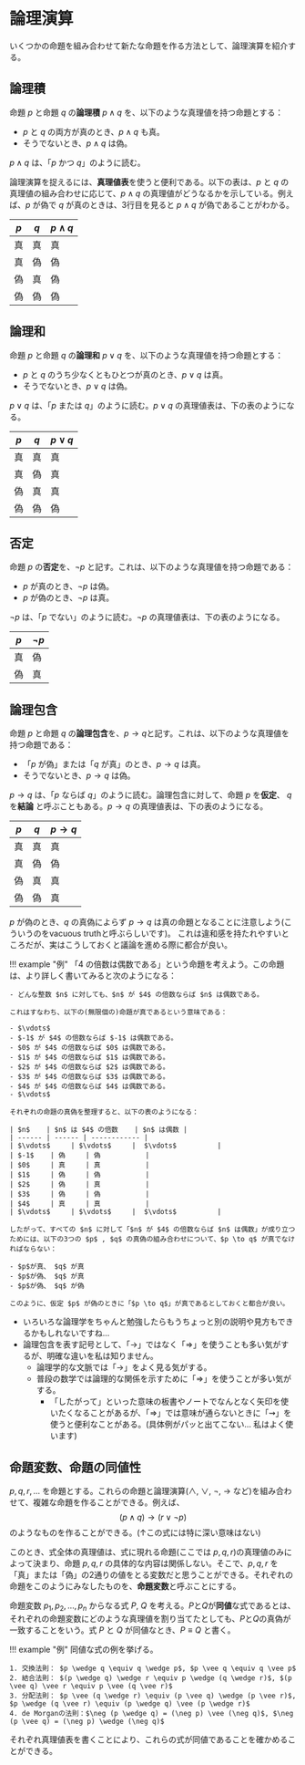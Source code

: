 # 論理演算

いくつかの命題を組み合わせて新たな命題を作る方法として、論理演算を紹介する。

## 論理積

命題 $p$ と命題 $q$ の**論理積** $p \wedge q$ を、以下のような真理値を持つ命題とする：

- $p$ と $q$ の両方が真のとき、$p \wedge q$ も真。
- そうでないとき、$p \wedge q$ は偽。

$p \wedge q$ は、「$p$ かつ $q$」のように読む。

論理演算を捉えるには、**真理値表**を使うと便利である。以下の表は、$p$ と $q$ の真理値の組み合わせに応じて、$p \wedge q$ の真理値がどうなるかを示している。例えば、$p$ が偽で $q$ が真のときは、3行目を見ると $p \wedge q$ が偽であることがわかる。

| $p$    | $q$    | $p \wedge q$ |
| ------ | ------ | ------------ |
| 真     | 真     | 真           |
| 真     | 偽     | 偽           |
| 偽     | 真     | 偽           |
| 偽     | 偽     | 偽           |

## 論理和

命題 $p$ と命題 $q$ の**論理和** $p \vee q$ を、以下のような真理値を持つ命題とする：

- $p$ と $q$ のうち少なくともひとつが真のとき、$p \vee q$ は真。
- そうでないとき、$p \vee q$ は偽。

$p \vee q$ は、「$p$ または $q$」のように読む。$p \vee q$ の真理値表は、下の表のようになる。

| $p$    | $q$    | $p \vee q$ |
| ------ | ------ | ------------ |
| 真     | 真     | 真           |
| 真     | 偽     | 真           |
| 偽     | 真     | 真           |
| 偽     | 偽     | 偽           |

## 否定

命題 $p$ の**否定**を、$\neg p$ と記す。これは、以下のような真理値を持つ命題である：

- $p$ が真のとき、$\neg p$ は偽。
- $p$ が偽のとき、$\neg p$ は真。

$\neg p$ は、「$p$ でない」のように読む。$\neg p$ の真理値表は、下の表のようになる。

| $p$    | $\neg p$     |
| ------ | ------------ |
| 真     | 偽           |
| 偽     | 真           |

## 論理包含

命題 $p$ と命題 $q$ の**論理包含**を、$p \to q$と記す。これは、以下のような真理値を持つ命題である：

- 「$p$ が偽」または「$q$ が真」のとき、$p \to q$ は真。
- そうでないとき、$p \to q$ は偽。

$p \to q$ は、「$p$ ならば $q$」のように読む。論理包含に対して、命題 $p$ を**仮定**、 $q$ を**結論** と呼ぶこともある。$p \to q$ の真理値表は、下の表のようになる。

| $p$    | $q$    | $p \to q$ |
| ------ | ------ | ------------ |
| 真     | 真     | 真           |
| 真     | 偽     | 偽           |
| 偽     | 真     | 真           |
| 偽     | 偽     | 真           |

$p$ が偽のとき、$q$ の真偽によらず $p \to q$ は真の命題となることに注意しよう(こういうのをvacuous truthと呼ぶらしいです)。
これは違和感を持たれやすいところだが、実はこうしておくと議論を進める際に都合が良い。

!!! example "例"
    「$4$ の倍数は偶数である」という命題を考えよう。この命題は、より詳しく書いてみると次のようになる：

    - どんな整数 $n$ に対しても、$n$ が $4$ の倍数ならば $n$ は偶数である。

    これはすなわち、以下の(無限個の)命題が真であるという意味である：

    - $\vdots$
    - $-1$ が $4$ の倍数ならば $-1$ は偶数である。
    - $0$ が $4$ の倍数ならば $0$ は偶数である。
    - $1$ が $4$ の倍数ならば $1$ は偶数である。
    - $2$ が $4$ の倍数ならば $2$ は偶数である。
    - $3$ が $4$ の倍数ならば $3$ は偶数である。
    - $4$ が $4$ の倍数ならば $4$ は偶数である。
    - $\vdots$ 

    それぞれの命題の真偽を整理すると、以下の表のようになる：

    | $n$    | $n$ は $4$ の倍数    | $n$ は偶数 |
    | ------ | ------ | ------------ |
    | $\vdots$     | $\vdots$     |  $\vdots$          |
    | $-1$    | 偽     | 偽           |
    | $0$     | 真     | 真           |
    | $1$     | 偽     | 偽           |
    | $2$     | 偽     | 真           |
    | $3$     | 偽     | 偽           |
    | $4$     | 真     | 真           |
    | $\vdots$     | $\vdots$     |  $\vdots$          |

    したがって、すべての $n$ に対して「$n$ が $4$ の倍数ならば $n$ は偶数」が成り立つためには、以下の3つの $p$ , $q$ の真偽の組み合わせについて、$p \to q$ が真でなければならない：
 
    - $p$が真、 $q$ が真
    - $p$が偽、 $q$ が真
    - $p$が偽、 $q$ が偽

    このように、仮定 $p$ が偽のときに「$p \to q$」が真であるとしておくと都合が良い。

- いろいろな論理学をちゃんと勉強したらもうちょっと別の説明や見方もできるかもしれないですね…
- 論理包含を表す記号として、「$\to$」ではなく「$\Rightarrow$」を使うことも多い気がするが、明確な違いを私は知りません。
    - 論理学的な文脈では「$\to$」をよく見る気がする。
    - 普段の数学では論理的な関係を示すために「$\Rightarrow$」を使うことが多い気がする。
        - 「したがって」といった意味の板書やノートでなんとなく矢印を使いたくなることがあるが、「$\Rightarrow$」では意味が通らないときに「$\rightsquigarrow$」を使うと便利なことがある。(具体例がパッと出てこない… 私はよく使います)

## 命題変数、命題の同値性

$p, q, r, \ldots$ を命題とする。これらの命題と論理演算($\wedge$, $\vee$, $\neg$, $\to$ など)を組み合わせて、複雑な命題を作ることができる。例えば、
$$(p \wedge q) \to  (r \vee \neg p) $$
のようなものを作ることができる。(↑この式には特に深い意味はない)

このとき、式全体の真理値は、式に現れる命題(ここでは $p, q, r$)の真理値のみによって決まり、命題 $p, q, r$ の具体的な内容は関係しない。そこで、$p, q, r$ を「真」または「偽」の2通りの値をとる変数だと思うことができる。それぞれの命題をこのようにみなしたものを、**命題変数**と呼ぶことにする。

命題変数 $p_1,p_2, \ldots, p_n$ からなる式 $P$, $Q$ を考える。$P$と$Q$が**同値**な式であるとは、それぞれの命題変数にどのような真理値を割り当てたとしても、$P$と$Q$の真偽が一致することをいう。式 $P$ と $Q$ が同値なとき、$P \equiv Q$ と書く。

!!! example "例"
    同値な式の例を挙げる。

    1. 交換法則： $p \wedge q \equiv q \wedge p$, $p \vee q \equiv q \vee p$
    2. 結合法則： $(p \wedge q) \wedge r \equiv p \wedge (q \wedge r)$, $(p \vee q) \vee r \equiv p \vee (q \vee r)$
    3. 分配法則： $p \vee (q \wedge r) \equiv (p \vee q) \wedge (p \vee r)$, $p \wedge (q \vee r) \equiv (p \wedge q) \vee (p \wedge r)$
    4. de Morganの法則：$\neg (p \wedge q) = (\neg p) \vee (\neg q)$, $\neg (p \vee q) = (\neg p) \wedge (\neg q)$

それぞれ真理値表を書くことにより、これらの式が同値であることを確かめることができる。